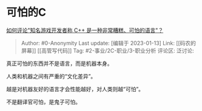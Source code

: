 # 可怕的C
[如何评论"知名游戏开发者称 C++ 是一种非常糟糕、可怕的语言"？](https://www.zhihu.com/question/284606685/answer/530087942)

> Author: #0-Anonymity
> Last update: [编辑于 2023-01-13]
> Link: [[码农的屏幕]] [[高管写代码]]
> Tag: #2-事业/2C-职业/3-职业分析
> 评论区:
> 泛讨论:

真正可怕的东西并不是语言，而是机器本身。

人类和机器之间有严重的“文化差异”。

越是对机器友好的语言才会性能越好，对人类则越“可怕”。

不是翻译官可怕，是鬼子可怕。
